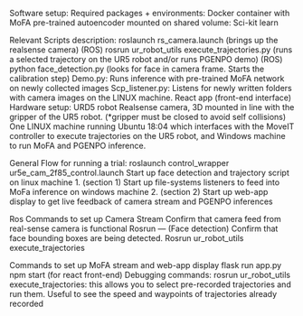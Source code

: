 Software setup: 
Required packages + environments: 
Docker container with MoFA pre-trained autoencoder mounted on shared volume: 
Sci-kit learn

Relevant Scripts description: 
roslaunch rs_camera.launch (brings up the realsense camera)
(ROS) rosrun ur_robot_utils execute_trajectories.py (runs a selected trajectory on the UR5 robot and/or runs PGENPO demo)
(ROS) python face_detection.py (looks for face in camera frame. Starts the calibration step)
Demo.py: Runs inference with pre-trained MoFA network on newly collected images
Scp_listener.py: Listens for newly written folders with camera images on the LINUX machine. 
React app (front-end interface)
Hardware setup: 
URD5 robot
Realsense camera, 3D mounted in line with the gripper of the UR5 robot. (*gripper must be closed to avoid self collisions) 
One LINUX machine running Ubuntu 18:04 which interfaces with the MoveIT controller to execute trajectories on the UR5 robot, and Windows machine to run MoFA and PGENPO inference. 

General Flow for running a trial:
roslaunch control_wrapper ur5e_cam_2f85_control.launch
Start up face detection and trajectory script on linux machine 1. (section 1) 
Start up file-systems listeners to feed into MoFa inference on windows machine 2. (section 2) 
Start up web-app display to get live feedback of camera stream and PGENPO inferences

Ros Commands to set up Camera Stream 
Confirm that camera feed from real-sense camera is functional
Rosrun — (Face detection) 
Confirm that face bounding boxes are being detected. 
Rosrun ur_robot_utils execute_trajectories 

Commands to set up MoFA stream and web-app display
flask run app.py
npm start (for react front-end)
Debugging commands: 
rosrun ur_robot_utils execute_trajectories: this allows you to select pre-recorded trajectories and run them. Useful to see the speed and waypoints of trajectories already recorded
